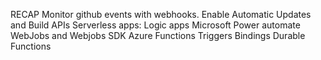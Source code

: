 RECAP
Monitor github events with webhooks.
Enable Automatic Updates and Build APIs
Serverless apps:
	Logic apps
	Microsoft Power automate
	WebJobs and Webjobs SDK
	Azure Functions
Triggers
Bindings
Durable Functions